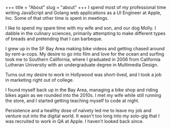 +++
title = "About"
slug = "about"
+++
I spend most of my professional time writing JavaScript and Golang web
applications as a UI Engineer at Apple, Inc. Some of that other time is spent in
meetings.

I like to spend my spare time with my wife and son, and our dog Molly.
I dabble in the culinary sciences, primarily attempting to make different types
of breads and pretending that I can barbeque.

I grew up in the SF Bay Area making bike videos and getting chased around by
rent-a-cops. My desire to go into film and love for the ocean and surfing took
me to Southern California, where I graduated in 2006 from California Lutheran
University with an undergraduate degree in Multimedia Design.

Turns out my desire to work in Hollywood was short-lived, and I took a job in
marketing right out of college.

I found myself back up in the Bay Area, managing a bike shop and riding bikes
again as we rounded into the 2010s. I met my wife while still running the store, and
I started getting teaching myself to code at night.

Persistence and a healthy dose of naïvety led me to leave my job  and venture
out into the digital world. It wasn't too long into my solo-gig that I was
recruited to work in QA at Apple. I haven't looked back since.
